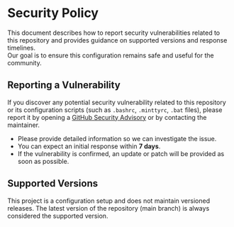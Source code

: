 # Security Policy

This document describes how to report security vulnerabilities related to this repository and provides guidance on supported versions and response timelines.  
Our goal is to ensure this configuration remains safe and useful for the community.

## Reporting a Vulnerability

If you discover any potential security vulnerability related to this repository or its configuration scripts (such as `.bashrc`, `.minttyrc`, `.bat` files), please report it by opening a [GitHub Security Advisory](https://github.com/JuegaTade7175/algol68-vscode-genie-setup/security/advisories) or by contacting the maintainer.

- Please provide detailed information so we can investigate the issue.
- You can expect an initial response within **7 days**.
- If the vulnerability is confirmed, an update or patch will be provided as soon as possible.

## Supported Versions

This project is a configuration setup and does not maintain versioned releases. The latest version of the repository (main branch) is always considered the supported version.
